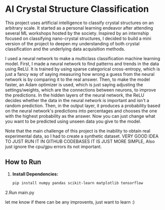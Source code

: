 # AI Crystal Structure Classification

This project uses artificial intelligence to classify crystal structures on an arbitrary scale. It started as a personal learning endeavor after attending several ML workshops hosted by the society. Inspired by an internship focused on classifying nano-crystal structures, I decided to build a mini version of the project to deepen my understanding of both crystal classification and the underlying data acquisition methods. 

I used a neural network to make a multiclass classification machine learning model. First, I made a neural network to find patterns and trends in the data using ReLU. It is trained by using sparse categorical cross-entropy, which is just a fancy way of saying measuring how wrong a guess from the neural network is by comparing it to the real answer. Then, to make the model faster, an Adam optimizer is used, which is just saying adjusting the settings/weights, which are the connections between neurons, to improve the predictions. In the hidden layers of the neural network, the ReLU decides whether the data in the neural network is important and isn't a random prediction. Then, in the output layer, it produces a probability based on the neural network's predictions into percentages and chooses the one with the highest probability as the answer. Now you can just change what you want to be predicted using unseen data you give to the model. 

Note that the main challenge of this project is the inability to obtain real experimental data, so I had to create a synthetic dataset.
VERY GOOD IDEA TO JUST RUN IT IN GITHUB CODEBASES IT IS JUST MORE SIMPLE, Also just ignore the cpu/gpu errors its not important.

## How to Run

1. **Install Dependencies:**

   ```bash
   pip install numpy pandas scikit-learn matplotlib tensorflow

2.Run main.py

let me know if there can be any improvents, just want to learn :)


